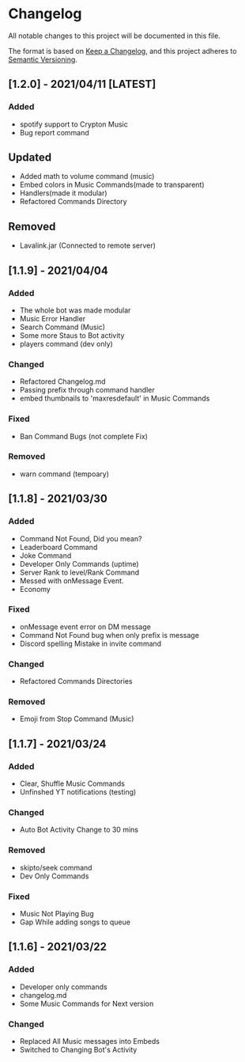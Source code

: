 # Changelog

All notable changes to this project will be documented in this file.

The format is based on [Keep a Changelog](https://keepachangelog.com/en/1.0.0/),
and this project adheres to [Semantic Versioning](https://semver.org/spec/v2.0.0.html).

## [1.2.0] - 2021/04/11 [LATEST]

### Added

- spotify support to Crypton Music
- Bug report command

## Updated

- Added math to volume command (music)
- Embed colors in Music Commands(made to transparent)
- Handlers(made it modular)
- Refactored Commands Directory

## Removed

- Lavalink.jar (Connected to remote server)

## [1.1.9] - 2021/04/04

### Added

- The whole bot was made modular
- Music Error Handler
- Search Command (Music)
- Some more Staus to Bot activity
- players command (dev only)

### Changed

- Refactored Changelog.md
- Passing prefix through command handler
- embed thumbnails to 'maxresdefault' in Music Commands

### Fixed

- Ban Command Bugs (not complete Fix)

### Removed

- warn command (tempoary)

## [1.1.8] - 2021/03/30

### Added

- Command Not Found, Did you mean?
- Leaderboard Command
- Joke Command
- Developer Only Commands (uptime)
- Server Rank to level/Rank Command
- Messed with onMessage Event.
- Economy

### Fixed

- onMessage event error on DM message
- Command Not Found bug when only prefix is message
- Discord spelling Mistake in invite command

### Changed

- Refactored Commands Directories

### Removed

- Emoji from Stop Command (Music)

## [1.1.7] - 2021/03/24

### Added

- Clear, Shuffle Music Commands
- Unfinshed YT notifications (testing)

### Changed

- Auto Bot Activity Change to 30 mins

### Removed

- skipto/seek command
- Dev Only Commands

### Fixed

- Music Not Playing Bug
- Gap While adding songs to queue

## [1.1.6] - 2021/03/22

### Added

- Developer only commands
- changelog.md
- Some Music Commands for Next version

### Changed

- Replaced All Music messages into Embeds
- Switched to Changing Bot's Activity
